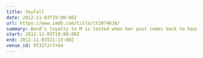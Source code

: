 ```yaml
---
title: Skyfall
date: 2012-11-03T19:00:00Z
url: https://www.imdb.com/title/tt1074638/
summary: Bond’s loyalty to M is tested when her past comes back to haunt her. When MI6 comes under attack, 007 must track down and destroy the threat, no matter how personal the cost.
start: 2012-11-03T19:00:00Z
end: 2012-11-03T21:23:00Z
venue_id: 9f32f2r7+64
---
```

